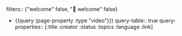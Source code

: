 filters:: {"welcome" false, "🏡 welcome" false}

- {{query (page-property :type "video")}}
  query-table:: true
  query-properties:: [:title :creator :status :topics :language :link]
